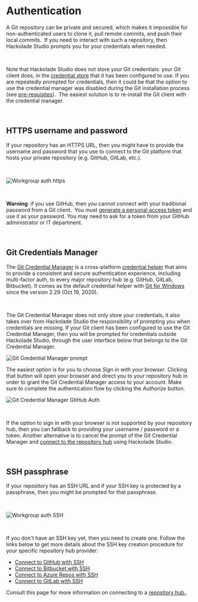 # Authentication

A Git repository can be private and secured, which makes it impossible for non-authenticated users to clone it, pull remote commits, and push their local commits.&nbsp; If you need to interact with such a repository, then Hackolade Studio prompts you for your credentials when needed.

&nbsp;

Note that Hackolade Studio does not store your Git credentials: your Git client does, in the [credential store](<https://git-scm.com/book/en/v2/Git-Tools-Credential-Storage> "target=\"\_blank\"") that it has been configured to use. If you are repeatedly prompted for credentials, then it could be that the option to use the credential manager was disabled during the Git installation process (see [pre-requisites](<Pre-requisites.md>)).&nbsp; The easiest solution is to re-install the Git client with the credential manager.

&nbsp;

## HTTPS username and password

If your repository has an HTTPS URL, then you might have to provide the username and password that you use to connect to the Git platform that hosts your private repository (e.g. GitHub, GitLab, etc.).

&nbsp;

![Workgroup auth https](<lib/Workgroup auth https.png>)

&nbsp;

**Warning**: if you use GitHub, then you cannot connect with your traditional password from a Git client.&nbsp; You must [generate a personal access token](<https://docs.github.com/en/authentication/keeping-your-account-and-data-secure/creating-a-personal-access-token> "target=\"\_blank\"") and use it as your password. You may need to ask for a token from your GitHub administrator or IT department.

&nbsp;

## Git Credentials Manager

The [Git Credential Manager](<https://github.com/git-ecosystem/git-credential-manager> "target=\"\_blank\"") is a cross-platform [credential helper](<https://git-scm.com/docs/gitcredentials> "target=\"\_blank\"") that aims to provide a consistent and secure authentication experience, including multi-factor auth, to every major repository hub (e.g. GitHub, GitLab, Bitbucket). It comes as the default credential helper with [Git for Windows](<https://gitforwindows.org/> "target=\"\_blank\"") since the version 2.29 (Oct 19, 2020).

&nbsp;

The Git Credential Manager does not only store your credentials, it also takes over from Hackolade Studio the responsibility of prompting you when credentials are missing. If your Git client has been configured to use the Git Credential Manager, then you will be prompted for credentials outside Hackolade Studio, through the user interface below that belongs to the Git Credential Manager.

![Git Gredential Manager prompt](<lib/Git Gredential Manager prompt.png>)

The easiest option is for you to choose *Sign in with your browser*. Clicking that button will open your browser and direct you to your repository hub in order to grant the Git Credential Manager access to your account. Make sure to complete the authentication flow by clicking the *Authorize* button.

![Git Credential Manager GtiHub Auth](<lib/Git Credential Manager GtiHub Auth.png>)

&nbsp;

If the option to sign in with your browser is not supported by your repository hub, then you can fallback to providing your username / password or a token. Another alternative is to cancel the prompt of the Git Credential Manager and [connect to the repository hub](<Connecttoarepositoryhub.md>) using Hackolade Studio.

&nbsp;

## SSH passphrase

If your repository has an SSH URL and if your SSH key is protected by a passphrase, then you might be prompted for that passphrase.

&nbsp;

![Workgroup auth SSH](<lib/Workgroup auth SSH.png>)

&nbsp;

If you don't have an SSH key yet, then you need to create one. Follow the links below to get more details about the SSH key creation procedure for your specific repository hub provider:

* [Connect to GitHub with SSH](<https://docs.github.com/en/authentication/connecting-to-github-with-ssh/about-ssh> "target=\"\_blank\"")
* [Connect to Bitbucket with SSH](<https://support.atlassian.com/bitbucket-cloud/docs/set-up-an-ssh-key/> "target=\"\_blank\"")
* [Connect to Azure Repos with SSH](<https://docs.microsoft.com/en-us/azure/devops/repos/git/use-ssh-keys-to-authenticate?view=azure-devops> "target=\"\_blank\"")
* [Connect to GitLab with SSH](<https://docs.gitlab.com/ee/user/ssh.html> "target=\"\_blank\"")

[](<https://docs.aws.amazon.com/codecommit/latest/userguide/setting-up-ssh-unixes.html> "target=\"\_blank\"")

Consult this page for more information on connecting to a [repository hub.](<Connecttoarepositoryhub.md>).

&nbsp;

&nbsp;

